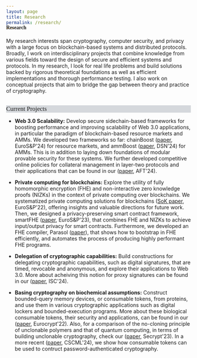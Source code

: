 ```yaml
---
layout: page
title: Research
permalink: /research/
---
```



<h4 style="font-family: 'Comic Sans MS'; margin-top: -30px;">Research</h4>

My research interests span cryptography, computer security, and privacy with a large focus on blockchain-based systems and distributed protocols. Broadly, I work on interdisciplinary projects that combine knowledge from various fields toward the design of secure and efficient systems and protocols. In my research, I look for real life problems and build solutions backed by rigorous theoretical foundations as well as efficient implementations and thorough performance testing. I also work on conceptual projects that aim to bridge the gap between theory and practice of cryptography. 
<br/>
<br/>

<div style="font-family: 'Comic Sans MS'; font-size:17px; background-color:rgb(213, 216, 220);margin-bottom:6px;">Current Projects</div>

* **Web 3.0 Scalability:** Develop secure sidechain-based frameworks for boosting performance and improving scalability of Web 3.0 applications, in particular the paradigm of blockchain-based resource markets and AMMs. We developed two frameworks so far: chainBoost ([paper](https://eprint.iacr.org/2024/1020), EuroS&P'24) for resource markets, and ammBoost ([paper](https://eprint.iacr.org/2024/1021), DSN'24) for AMMs.  This is in addition to laying down foundations of modular provable security for these systems. We further developed competitive online policies for collateral management in layer-two protocols and their applications that can be found in our ([paper](https://eprint.iacr.org/2024/1022), AFT'24).<br/> 

* **Private computing for blockchains:** Explore the utility of fully homomorphic encryption (FHE) and non-interactive zero knowledge proofs (NIZKs) in the context of private computing over blockchains. We systematized private computing solutions for blockchains ([SoK paper](https://eprint.iacr.org/2021/727.pdf), EuroS&P'22), offering insights and valuable directions for future work. Then, we designed a privacy-preserving smart contract framework, smartFHE ([paper](https://eprint.iacr.org/2021/133), EuroS&P'23), that combines FHE and NIZKs to achieve input/output privacy for smart contracts. Furthermore, we developed an FHE compiler, Parasol ([paper](https://eprint.iacr.org/2025/1144.pdf)), that shows how to bootstrap in FHE efficiently, and automates the process of producing highly performant FHE programs.

* **Delegation of cryptographic capabilities:** Build constructions for delegating cryptographic capabilities, such as digital signatures, that are timed, revocable and anonymous, and explore their applications to Web 3.0. More about acheiving this notion for proxy signatures can be found in our ([paper](https://eprint.iacr.org/2023/833), ISC'24).<br/>

* **Basing cryptography on biochemical assumptions:** Construct bounded-query memory devices, or consumable tokens, from proteins, and use them in various cryptographic applications such as digital lockers and bounded-execution programs. More about these biological consumable tokens, their security and applications, can be found in our ([paper](https://link.springer.com/chapter/10.1007/978-3-031-06944-4_26), Eurocrypt'22). Also, for a comparison of the no-cloning principle of unclonable polymers and that of quantum computing, in terms of building unclonable cryptography, check our ([paper](https://eprint.iacr.org/2023/702), Secrypt'23). In a more recent ([paper](https://eprint.iacr.org/2024/1283), CSCML'24), we show how consumable tokens can be used to contruct password-authenticated cryptography.

